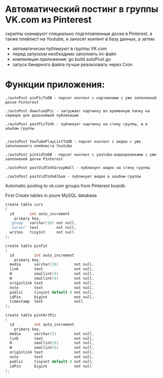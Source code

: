 # Автоматический постинг в группы VK.com из Pinterest
скрипты сканируют специально подготовленные доски в Pinterest, а также плейлист на Youtube, и заносят контент в базу данных, а затем:

- автоматически публикуют в группы VK.com
- перед запуском необходимо заполнить ini-файл
- компиляция приложения: go build autoPost.go
- запуск бинарного файла лучше реализовать через Cron


# Функции приложения:

```
./autoPost pinPicToDB - парсит контент с картинками с уже заполненой доски Pinterest

./autoPost downloadPic - загружает картинку во временную папку на сервере для дальнейшей публикации

./autoPost postPicToVk - публикует картинку на стену группы, и в альбом группы


./autoPost YouTubePlayListToDB - парсит контент с видео с уже заполненного плейлиста Youtube

./autoPost pinVidToDB - парсит контент с youtube-видеороликами с уже заполненой доски Pinterest

./autoPost postVidToVkGroupWall - публикует видео на стену группы

./autoPost postVidToVkAlbum - публикует видео в альбом группы
```



Automatic posting to vk.com groups from Pinterest boards

First Create tables in youre MySQL database

```go
create table curs
(
  id       int auto_increment
    primary key,
  `group`  varchar(10) not null,
  `cursor` text        not null,
  writes   tinyint     not null
);

create table pinTut
(
  id         int auto_increment
    primary key,
  media      varchar(10)       not null,
  link       text              not null,
  H          smallint(6)       not null,
  W          smallint(6)       not null,
  originlink text              not null,
  note       text              not null,
  public     tinyint default 0 not null,
  idPin      bigint            not null,
  timestamp  text              null
);

create table pintArtPic
(
  id         int auto_increment
    primary key,
  media      varchar(5)        not null,
  link       text              not null,
  H          smallint(6)       not null,
  W          smallint(6)       not null,
  originlink text              not null,
  note       text              not null,
  public     tinyint default 0 not null,
  idPin      bigint            not null
);
```
